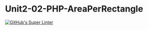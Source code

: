 # Unit2-02-PHP-AreaPerRectangle
[![GitHub's Super Linter](https://github.com/ICS20-Programming-NoahS/Unit2-02-PHP-AreaPerRectangle/workflows/GitHub's%20Super%20Linter/badge.svg)](https://github.com/ICS20-Programming-NoahS/Unit2-02-PHP-AreaPerRectangle/actions)